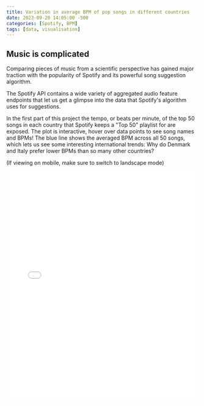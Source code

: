 ```yaml
---
title: Variation in average BPM of pop songs in different countries
date: 2023-09-20 14:05:00 -500
categories: [Spotify, BPM]
tags: [data, visualisation]
---
```


## Music is complicated

Comparing pieces of music from a scientific perspective has gained major traction with the popularity of Spotify and its powerful song suggestion algorithm.

The Spotify API contains a wide variety of aggregated audio feature endpoints that let us get a glimpse into the data that Spotify's algorithm uses for suggestions.

In the first part of this project the tempo, or beats per minute, of the top 50 songs in each country that Spotify keeps a "Top 50" playlist for are exposed. The plot is interactive, hover over data points to see song names and BPMs! The blue line shows the averaged BPM across all 50 songs, which lets us see some interesting international trends: Why do Denmark and Italy prefer lower BPMs than so many other countries?

(If viewing on mobile, make sure to switch to landscape mode)

<iframe src="../../code/BPMVis/BPM.html" width="100%" height="600" allowtransparency="true" frameborder="0"></iframe>